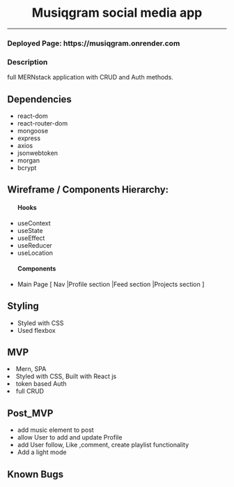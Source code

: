 # <div align="center">Musiqgram social media app </div>



***
 
 <h3>Deployed Page: https://musiqgram.onrender.com</h3>
 <h3>Description</h3>
full MERNstack application with CRUD and Auth methods.
 <h2> Dependencies</h2>
  <ul>
      <li>react-dom</li>
      <li>react-router-dom</li>
      <li>mongoose</li>
      <li>express</li>
      <li>axios</li>
      <li>jsonwebtoken</li>
      <li>morgan</li>
      <li>bcrypt</li>
      
   
  
</ul>
 <h2>Wireframe / Components Hierarchy:</h2>

<ul>
 <h4>Hooks</h4>
      <li>useContext</li>
      <li>useState</li>
      <li>useEffect</li>
      <li>useReducer</li>
      <li>useLocation</li>
 <h4>Components</h4>
   <li>Main Page [ Nav |Profile section |Feed section |Projects section ]</li>
   
   
</ul>


<h2>Styling</h2>
<ul>
      <li>Styled with CSS</li>
      <li>Used flexbox</li>
   
</ul>
<h2>MVP</h2>
      <li>Mern, SPA</li>
      <li>Styled with CSS, Built with React js</li>
      <li>token based Auth</li>
      <li>full CRUD</li>

 <h2>Post_MVP</h2>
<ul>
      <li>add music element to post</li>
      <li>allow  User to add and update Profile</li>
      <li>add User follow, Like ,comment, create playlist functionality </li>
      <li>Add a light mode </li>
      
</ul>
 <h2>Known Bugs</h2>
